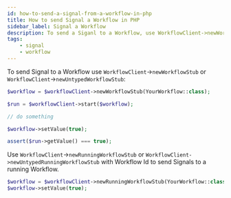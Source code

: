 ```yaml
---
id: how-to-send-a-signal-from-a-workflow-in-php
title: How to send Signal a Workflow in PHP
sidebar_label: Signal a Workflow
description: To send a Siganl to a Workflow, use WorkflowClient->newWorkflowStub or WorkflowClient->newUntypedWorkflowStub.
tags:
    - signal
    - workflow
---
```


To send Signal to a Workflow use `WorkflowClient`->`newWorkflowStub` or `WorkflowClient`->`newUntypedWorkflowStub`:

```php
$workflow = $workflowClient->newWorkflowStub(YourWorkflow::class);

$run = $workflowClient->start($workflow);

// do something

$workflow->setValue(true);

assert($run->getValue() === true);
```

Use `WorkflowClient`->`newRunningWorkflowStub` or `WorkflowClient->newUntypedRunningWorkflowStub` with Workflow Id to send
Signals to a running Workflow.

```php
$workflow = $workflowClient->newRunningWorkflowStub(YourWorkflow::class, 'workflowID');
$workflow->setValue(true);
```
